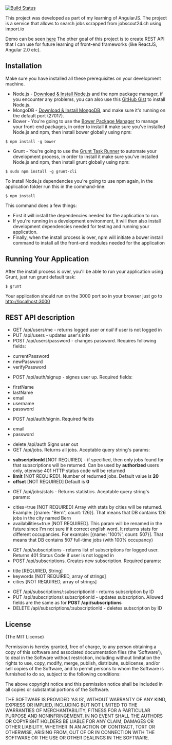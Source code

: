 [![Build Status](https://codeship.com/projects/8f5d90b0-83f7-0133-c789-0221f9c8cecf/status?branch=master)](CodeShip)

This project was developed as part of my learning of AngularJS. The project is a service that allows to search jobs scrapped from jobscout24.ch using import.io

Demo can be seen [here](http://ja.rrs-lab.com)
The other goal of this project is to create REST API that I can use for future learning of front-end frameworks (like ReactJS, Angular 2.0 etc).


## Installation

Make sure you have installed all these prerequisites on your development machine.
* Node.js - [Download & Install Node.js](http://www.nodejs.org/download/) and the npm package manager, if you encounter any problems, you can also use this [GitHub Gist](https://gist.github.com/isaacs/579814) to install Node.js.
* MongoDB - [Download & Install MongoDB](http://www.mongodb.org/downloads), and make sure it's running on the default port (27017).
* Bower - You're going to use the [Bower Package Manager](http://bower.io/) to manage your front-end packages, in order to install it make sure you've installed Node.js and npm, then install bower globally using npm:

```
$ npm install -g bower
```

* Grunt - You're going to use the [Grunt Task Runner](http://gruntjs.com/) to automate your development process, in order to install it make sure you've installed Node.js and npm, then install grunt globally using npm:

```
$ sudo npm install -g grunt-cli
```

To install Node.js dependencies you're going to use npm again, in the application folder run this in the command-line:

```
$ npm install
```

This command does a few things:
* First it will install the dependencies needed for the application to run.
* If you're running in a development environment, it will then also install development dependencies needed for testing and running your application.
* Finally, when the install process is over, npm will initiate a bower install command to install all the front-end modules needed for the application

## Running Your Application
After the install process is over, you'll be able to run your application using Grunt, just run grunt default task:

```
$ grunt
```

Your application should run on the 3000 port so in your browser just go to [http://localhost:3000](http://localhost:3000)


## REST API description
* GET /api/users/me - returns logged user or *null* if user is not logged in
* PUT /api/users - updates user's info
* POST /api/users/password - changes password. Requires following fields: 
 - currentPassword
 - newPassword
 - verifyPassword
* POST /api/auth/signup - signes user up. Required fields:
 - firstName
 - lastName 
 - email
 - username
 - password
* POST /api/auth/signin. Required fields
 - email
 - password
* delete /api/auth Signs user out
* GET /api/jobs. Returns all jobs. Aceptable query string's params:
 - **subscriptionId** [NOT REQUIRED] - if specified, then only jobs found for that subscriptions will be returned. Can be used by **authorized** users only, oterwise 401 HTTP status code will be returned
 - **limit** [NOT REQUIRED]. Number of redurned jobs. Default value is **20**
 - **offset** [NOT REQUIRED] Default is **0**
* GET /api/jobs/stats - Returns statistics. Aceptable query string's params:
 - cities=true [NOT REQUIRED] Array with stats by cities will be returned. Example: [{name: "Bern", count: 126}]. That means that DB contains 126 jobs in the city named Bern
 - availabilities=true [NOT REQUIRED]. This param will be renamed in the future since I'm not sure if it correct english word. It returns stats for different occupancies. For example: [{name: '100%', count: 507}]. That means that DB contains 507 full-time jobs (with 100% occupancy) 
* GET /api/subscriptions - returns list of subscriptions for logged user. Returns 401 Status Code if user is not logged in
* POST /api/subscriptions. Creates new subscription. Required params:
 - title [REQUIRED, String]
 - keywords [NOT REQUIRED, array of strings]
 - cities [NOT REQUIRED, array of strings]

* GET /api/subscriptions/:subscriptionId - returns subscription by ID
* PUT /api/subscriptions/:subscriptionId - updates subscription. Allowed fields are the same as for **POST /api/subscriptions**
* DELETE  /api/subscriptions/:subscriptionId  - deletes subscription by ID

## License
(The MIT License)

Permission is hereby granted, free of charge, to any person obtaining
a copy of this software and associated documentation files (the
'Software'), to deal in the Software without restriction, including
without limitation the rights to use, copy, modify, merge, publish,
distribute, sublicense, and/or sell copies of the Software, and to
permit persons to whom the Software is furnished to do so, subject to
the following conditions:

The above copyright notice and this permission notice shall be
included in all copies or substantial portions of the Software.

THE SOFTWARE IS PROVIDED 'AS IS', WITHOUT WARRANTY OF ANY KIND,
EXPRESS OR IMPLIED, INCLUDING BUT NOT LIMITED TO THE WARRANTIES OF
MERCHANTABILITY, FITNESS FOR A PARTICULAR PURPOSE AND NONINFRINGEMENT.
IN NO EVENT SHALL THE AUTHORS OR COPYRIGHT HOLDERS BE LIABLE FOR ANY
CLAIM, DAMAGES OR OTHER LIABILITY, WHETHER IN AN ACTION OF CONTRACT,
TORT OR OTHERWISE, ARISING FROM, OUT OF OR IN CONNECTION WITH THE
SOFTWARE OR THE USE OR OTHER DEALINGS IN THE SOFTWARE.
